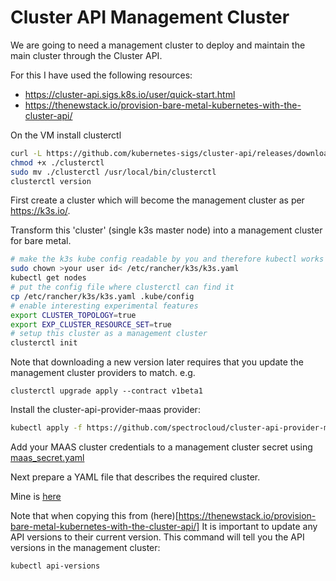 # Cluster API Management Cluster

We are going to need a management cluster to deploy and maintain the
main cluster through the Cluster API.

For this I have used the following resources:

- https://cluster-api.sigs.k8s.io/user/quick-start.html
- https://thenewstack.io/provision-bare-metal-kubernetes-with-the-cluster-api/

On the VM install clusterctl
```bash
curl -L https://github.com/kubernetes-sigs/cluster-api/releases/download/v1.1.2/clusterctl-linux-amd64 -o clusterctl
chmod +x ./clusterctl
sudo mv ./clusterctl /usr/local/bin/clusterctl
clusterctl version
```

First create a cluster which will become the management cluster as per https://k3s.io/.


Transform this 'cluster' (single k3s master node) into a management cluster
for bare metal.

```bash
# make the k3s kube config readable by you and therefore kubectl works
sudo chown >your user id< /etc/rancher/k3s/k3s.yaml
kubectl get nodes
# put the config file where clusterctl can find it 
cp /etc/rancher/k3s/k3s.yaml .kube/config
# enable interesting experimental features
export CLUSTER_TOPOLOGY=true
export EXP_CLUSTER_RESOURCE_SET=true
# setup this cluster as a management cluster
clusterctl init
```

Note that downloading a new version later requires that you update the
management cluster providers to match. e.g.
```
clusterctl upgrade apply --contract v1beta1
```

Install the cluster-api-provider-maas provider:

```bash
kubectl apply -f https://github.com/spectrocloud/cluster-api-provider-maas/releases/download/v0.3.0/infrastructure-components.yaml
```

Add your MAAS cluster credentials to a management cluster secret
using [maas_secret.yaml](../../code/maas_secret.yaml)


Next prepare a YAML file that describes the required cluster.

Mine is [here](../../code/mycluster.yaml)

Note that when copying this from (here)[https://thenewstack.io/provision-bare-metal-kubernetes-with-the-cluster-api/]
It is important to update any API versions to their current version.
This command will tell you the API versions in the management cluster:

```
kubectl api-versions
```
